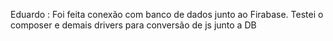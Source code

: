 Eduardo : Foi feita conexão com banco de dados junto ao Firabase. Testei o composer e demais drivers para conversão de js junto a DB

